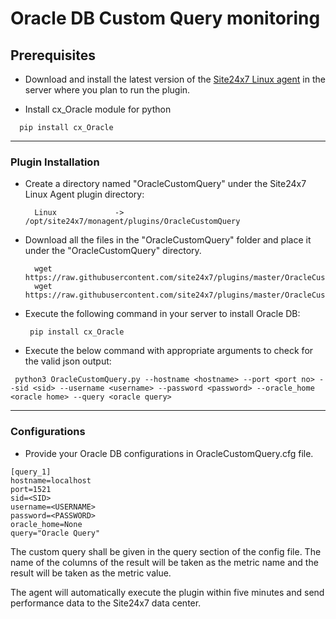 # Oracle DB Custom Query monitoring

                                                                                       
## Prerequisites

- Download and install the latest version of the [Site24x7 Linux agent](https://www.site24x7.com/app/client#/admin/inventory/add-monitor) in the server where you plan to run the plugin. 

- Install cx_Oracle module for python
```
  pip install cx_Oracle
```
---



### Plugin Installation  

- Create a directory named "OracleCustomQuery" under the Site24x7 Linux Agent plugin directory: 

		Linux             ->   /opt/site24x7/monagent/plugins/OracleCustomQuery
      
- Download all the files in the "OracleCustomQuery" folder and place it under the "OracleCustomQuery" directory.

		wget https://raw.githubusercontent.com/site24x7/plugins/master/OracleCustomQuery/OracleCustomQuery.py
		wget https://raw.githubusercontent.com/site24x7/plugins/master/OracleCustomQuery/OracleCustomQuery.py

- Execute the following command in your server to install Oracle DB: 
  ```
   pip install cx_Oracle
  ```
- Execute the below command with appropriate arguments to check for the valid json output:
```
 python3 OracleCustomQuery.py --hostname <hostname> --port <port no> --sid <sid> --username <username> --password <password> --oracle_home <oracle home> --query <oracle query>
 ```


---

### Configurations

- Provide your Oracle DB configurations in OracleCustomQuery.cfg file.

```
[query_1]
hostname=localhost
port=1521
sid=<SID>
username=<USERNAME>
password=<PASSWORD>
oracle_home=None
query="Oracle Query"
```	

The custom query shall be given in the query section of the config file. The name of the columns of the result will be taken as the metric name and the result will be taken as the metric value.


The agent will automatically execute the plugin within five minutes and send performance data to the Site24x7 data center.




